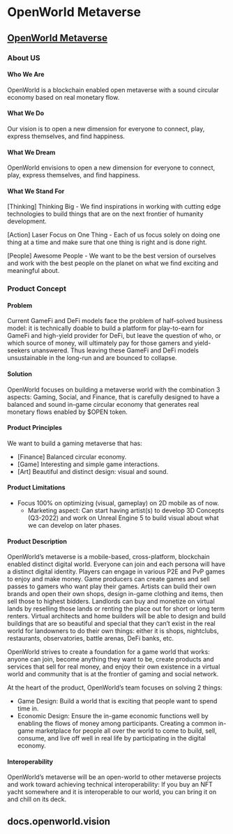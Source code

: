 # OpenWorld Metaverse

## [OpenWorld Metaverse](https://docs.openworld.vision)

### About US

#### Who We Are

OpenWorld is a blockchain enabled open metaverse with a sound circular economy based on real monetary flow.

#### What We Do

Our vision is to open a new dimension for everyone to connect, play, express themselves, and find happiness.

#### What We Dream

OpenWorld envisions to open a new dimension for everyone to connect, play, express themselves, and find happiness.

#### What We Stand For

\[Thinking] Thinking Big - We find inspirations in working with cutting edge technologies to build things that are on the next frontier of humanity development.

\[Action] Laser Focus on One Thing - Each of us focus solely on doing one thing at a time and make sure that one thing is right and is done right.

\[People] Awesome People - We want to be the best version of ourselves and work with the best people on the planet on what we find exciting and meaningful about.

### Product Concept

#### Problem

Current GameFi and DeFi models face the problem of half-solved business model: it is technically doable to build a platform for play-to-earn for GameFi and high-yield provider for DeFi, but leave the question of who, or which source of money, will ultimately pay for those gamers and yield-seekers unanswered. Thus leaving these GameFi and DeFi models unsustainable in the long-run and are bounced to collapse.

#### Solution

OpenWorld focuses on building a metaverse world with the combination 3 aspects: Gaming, Social, and Finance, that is carefully designed to have a balanced and sound in-game circular economy that generates real monetary flows enabled by $OPEN token.

#### Product Principles

We want to build a gaming metaverse that has:

* \[Finance] Balanced circular economy.
* \[Game] Interesting and simple game interactions.
* \[Art] Beautiful and distinct design: visual and sound.

#### Product Limitations

* Focus 100% on optimizing (visual, gameplay) on 2D mobile as of now.
  * Marketing aspect: Can start having artist(s) to develop 3D Concepts (Q3-2022) and work on Unreal Engine 5 to build visual about what we can develop on later phases.

#### Product Description

OpenWorld’s metaverse is a mobile-based, cross-platform, blockchain enabled distinct digital world. Everyone can join and each persona will have a distinct digital identity. Players can engage in various P2E and PvP games to enjoy and make money. Game producers can create games and sell passes to gamers who want play their games. Artists can build their own brands and open their own shops, design in-game clothing and items, then sell those to highest bidders. Landlords can buy and monetize on virtual lands by reselling those lands or renting the place out for short or long term renters. Virtual architects and home builders will be able to design and build buildings that are so beautiful and special that they can’t exist in the real world for landowners to do their own things: either it is shops, nightclubs, restaurants, observatories, battle arenas, DeFi banks, etc.

OpenWorld strives to create a foundation for a game world that works: anyone can join, become anything they want to be, create products and services that sell for real money, and enjoy their own existence in a virtual world and community that is at the frontier of gaming and social network.

At the heart of the product, OpenWorld’s team focuses on solving 2 things:

* Game Design: Build a world that is exciting that people want to spend time in.
* Economic Design: Ensure the in-game economic functions well by enabling the flows of money among participants. Creating a common in-game marketplace for people all over the world to come to build, sell, consume, and live off well in real life by participating in the digital economy.

#### Interoperability

OpenWorld’s metaverse will be an open-world to other metaverse projects and work toward achieving technical interoperability: If you buy an NFT yacht somewhere and it is interoperable to our world, you can bring it on and chill on its deck.

## docs.openworld.vision

